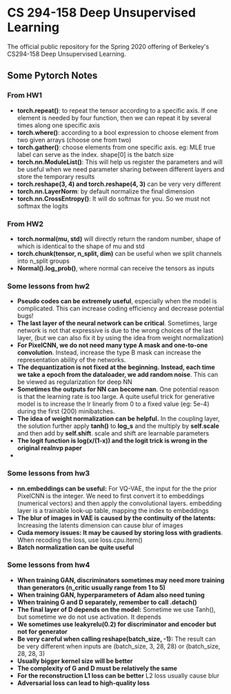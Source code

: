 # CS 294-158 Deep Unsupervised Learning

The official public repository for the Spring 2020 offering of Berkeley's CS294-158 Deep Unsupervised Learning.

## Some Pytorch Notes

### From HW1

- **torch.repeat()**: to repeat the tensor according to a specific axis. If one element is needed by four function, then we can repeat it by several times along one specific axis
- **torch.where()**: according to a bool expression to choose element from two given arrays (choose one from two)
- **torch.gather()**: choose elements from one specific axis. eg: MLE true label can serve as the index. shape[0] is the batch size
- **torch.nn.ModuleList()**: This will help us register the parameters and will be useful when we need parameter sharing between different layers and store the temporary results
- **torch.reshape(3, 4) and torch.reshape(4, 3)** can be very very different
- **torch.nn.LayerNorm**: by default normalize the final dimension
- **torch.nn.CrossEntropy()**: It will do softmax for you. So we must not softmax the logits

### From HW2

- **torch.normal(mu, std)** will directly return the random number, shape of which is identical to the shape of mu and std
- **torch.chunk(tensor, n_split, dim)** can be useful when we split channels into n_split groups
- **Normal().log_prob()**, where normal can receive the tensors as inputs

### Some lessons from hw2

- **Pseudo codes can be extremely useful**, especially when the model is complicated. This can increase coding efficiency and decrease potential bugs!
- **The last layer of the neural network can be critical**. Sometimes, large network is not that expressive is due to the wrong choices of the last layer, (but we can also fix it by using the idea from weight normalization)
- **For PixelCNN, we do not need many type A mask and one-to-one convolution**. Instead, increase the type B mask can increase the representation ability of the networks.
- **The dequantization is not fixed at the beginning. Instead, each time we take a epoch from the dataloader, we add random noise**. This can be viewed as regularization for deep NN
- **Sometimes the outputs for NN can become nan**. One potential reason is that the learning rate is too large. A quite useful trick for generative model is to increase the lr linearly from 0 to a fixed value (eg: 5e-4) during the first (200) minibatches.
- **The idea of weight normalization can be helpful.** In the coupling layer, the solution further apply **tanh()** to **log_s** and the multiply by **self.scale** and then add by **self.shift**. scale and shift are learnable parameters
- **The logit function is log(x/(1-x)) and the logit trick is wrong in the original realnvp paper**
- 

### Some lessons from hw3

- **nn.embeddings can be useful:** For VQ-VAE, the input for the the prior PixelCNN is the integer. We need to first convert it to embeddings (numerical vectors) and then apply the convolutional layers. embedding layer is a trainable look-up table, mapping the index to embeddings
- **The blur of images in VAE is caused by the continuity of the latents:** Increasing the latents dimension can cause blur of images
- **Cuda memory issues: It may be caused by storing loss with gradients**. When recoding the loss, use loss.cpu.item()
- **Batch normalization can be quite useful**



### Some lessons from hw4

- **When training GAN, discriminators sometimes may need more training than generators (n_critic usually range from 1 to 5)**
- **When training GAN, hyperparameters of Adam also need tuning**
- **When training G and D separately, remember to call .detach()**
- **The final layer of D depends on the model:** Sometime we use Tanh(), but sometime we do not use activation. It depends
- **We sometimes use leakyrelu(0.2) for discriminator and encoder but not for generator** 
- **Be very careful when calling reshape(batch_size, -1):** The result can be very different when inputs are (batch_size, 3, 28, 28) or (batch_size, 28, 28, 3)
- **Usually bigger kernel size will be better**
- **The complexity of G and D must be relatively the same**
- **For the reconstruction L1 loss can be better** L2 loss usually cause blur
- **Adversarial loss can lead to high-quality loss**

